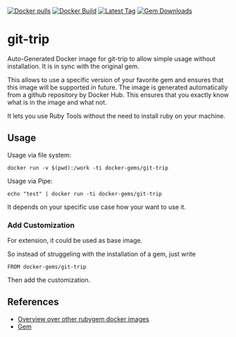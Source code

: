 [![Docker pulls](https://img.shields.io/docker/pulls/rubygem/git-trip.svg)](https://hub.docker.com/r/rubygem/git-trip/)
[![Docker Build](https://img.shields.io/docker/automated/rubygem/git-trip.svg)](https://hub.docker.com/r/rubygem/git-trip/)
[![Latest Tag](https://img.shields.io/github/tag/docker-rubygem/git-trip.svg)](https://hub.docker.com/r/rubygem/git-trip/)
[![Gem Downloads](https://img.shields.io/gem/dt/git-trip.svg)](https://rubygems.org/gems/git-trip/)
# git-trip

Auto-Generated Docker image for git-trip to allow simple usage without installation.
It is in sync with the original gem.

This allows to use a specific version of your favorite gem and ensures that this image will be supported in future.
The image is generated automatically from a github repository by Docker Hub.
This ensures that you exactly know what is in the image and what not.

It lets you use Ruby Tools without the need to install ruby on your machine.

## Usage

Usage via file system:

`docker run -v $(pwd):/work -ti docker-gems/git-trip`

Usage via Pipe:

`echo "test" | docker run -ti docker-gems/git-trip`

It depends on your specific use case how your want to use it.

### Add Customization

For extension, it could be used as base image.

So instead of struggeling with the installation of a gem, just write

`FROM docker-gems/git-trip`

Then add the customization.

## References

 - [Overview over other rubygem docker images](https://github.com/thinkbot/docker-rubygem)
 - [Gem](https://rubygems.org/gems/git-trip/)
